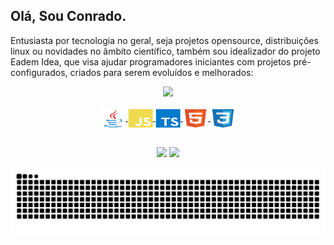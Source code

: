 ## Olá, Sou Conrado.

Entusiasta por tecnologia no geral, seja projetos opensource, distribuições linux ou novidades no âmbito científico, também sou idealizador do projeto Eadem Idea, que visa ajudar programadores iniciantes com projetos pré-configurados, criados para serem evoluídos e melhorados:
<div style="text-align: center;">
 <div>
  <a href = "https://github.com/eademidea"><img style="width: 20%;" src="https://github.com/conradocjo/conradocjo/assets/29169349/64d06bf3-0e47-4600-8e05-2fe58de390b2" target="_blank"></a>
 </div>
 
  <div>
   <a href="https://github.com/conradocjo">
 </div>
 
 
 <div style="display: inline_block"><br>
     <img align="center" alt="Conrado-java" height="30" width="40" src="https://raw.githubusercontent.com/devicons/devicon/master/icons/java/java-original.svg">
     <img align="center" alt="Conrado-Js" height="30" width="40" src="https://raw.githubusercontent.com/devicons/devicon/master/icons/javascript/javascript-plain.svg">
     <img align="center" alt="Conrado-Ts" height="30" width="40" src="https://raw.githubusercontent.com/devicons/devicon/master/icons/typescript/typescript-plain.svg">
     <img align="center" alt="Conrado-HTML" height="30" width="40" src="https://raw.githubusercontent.com/devicons/devicon/master/icons/html5/html5-original.svg">
     <img align="center" alt="Conrado-CSS" height="30" width="40" src="https://raw.githubusercontent.com/devicons/devicon/master/icons/css3/css3-original.svg">
 </div>
<div>

<br>


<div> 

<a href = "mailto:conradocjo@gmail.com"><img src="https://img.shields.io/badge/-Gmail-%23333?style=for-the-badge&logo=gmail&logoColor=white" target="_blank"></a>
<a href="https://www.linkedin.com/in/conrado-j-oliveira-9a392999" target="_blank"><img src="https://img.shields.io/badge/-LinkedIn-%230077B5?style=for-the-badge&logo=linkedin&logoColor=white" target="_blank"></a>

![Snake animation](arquivo/arquivo.svg)

</div>
